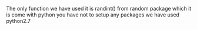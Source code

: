 The only function we have used it is randint() from random package which it is come with python 
you have not to setup any packages 
we have used python2.7 
